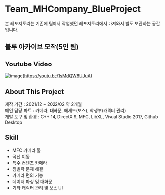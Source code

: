 # Team_MHCompany_BlueProject

본 레포지토리는 기존에 팀에서 작업했던 레포지토리에서 가져와서 별도 보관하는 공간입니다. 

## 블루 아카이브 모작(5인 팀)

## Youtube Video 
![image](https://w.namu.la/s/9a2bd12a2c488026b0c552bd6527248ba60e70bf6e6d07e9c3a7f500fba5a9f0f74cb75a8fcd42babc39fa9abeec697c6dd86cd7c766515834b94b10746f95c898e0149438667e5a5f9ae7d85387c8e3f5625d227d49c1f330808e04ed699adf)(https://youtu.be/1sMdQW8UJuA)


## About This Project
제작 기간 :           2021/12 ~ 2022/02 약 2개월  
메인 담당 파트 :      카메라, 대화문, 헤세드(보스), 학생부(캐릭터 관리)  
개발 도구 및 환경 :   C++ 14, DirectX 9, MFC, LibXL, Visual Studio 2017, Github Desktop  


## Skill 
* MFC 카메라 툴 
* 곡선 이동 
* 특수 컨텐츠 카메라 
* 짐벌락 문제 해결 
* 카메라 편의 기능 
* 데이터 파싱 및 대화문 
* 기타 캐릭터 관리 및 보스 UI 
